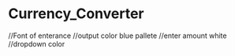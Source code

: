 # Currency_Converter
 

//Font of enterance
//output color blue pallete
//enter amount white
//dropdown color

